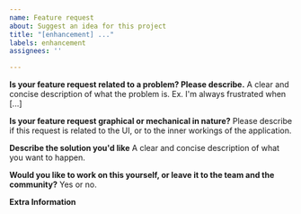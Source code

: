 ```yaml
---
name: Feature request
about: Suggest an idea for this project
title: "[enhancement] ..."
labels: enhancement
assignees: ''

---
```


**Is your feature request related to a problem? Please describe.**
A clear and concise description of what the problem is. Ex. I'm always frustrated when [...]

**Is your feature request graphical or mechanical in nature?**
Please describe if this request is related to the UI, or to the inner workings of the application.

**Describe the solution you'd like**
A clear and concise description of what you want to happen.

**Would you like to work on this yourself, or leave it to the team and the community?**
Yes or no.

**Extra Information**
